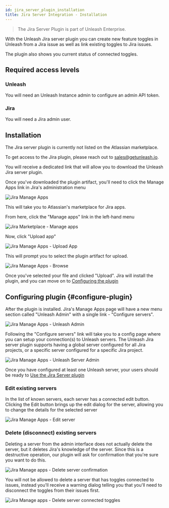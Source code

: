 ```yaml
---
id: jira_server_plugin_installation
title: Jira Server Integration - Installation
---
```


> The Jira Server Plugin is part of Unleash Enterprise.

With the Unleash Jira server plugin you can create new feature toggles in Unleash from a Jira issue as well as link
existing toggles to Jira issues.

The plugin also shows you current status of connected toggles.

## Required access levels

### Unleash

You will need an Unleash Instance admin to configure an admin API token.

### Jira

You will need a Jira admin user.

## Installation

The Jira server plugin is currently not listed on the Atlassian marketplace.

To get access to the Jira plugin, please reach out to sales@getunleash.io.

You will receive a dedicated link that will allow you to download the Unleash Jira server plugin.

Once you've downloaded the plugin artifact, you'll need to click the Manage Apps link in Jira's administration menu

![Jira Manage Apps](/img/jira_server_manage_apps.png)

This will take you to Atlassian's marketplace for Jira apps.

From here, click the "Manage apps" link in the left-hand menu

![Jira Marketplace - Manage apps](/img/jira_marketplace_manage_apps.png)

Now, click "Upload app"

![Jira Manage Apps - Upload App](/img/jira_upload_app.png)

This will prompt you to select the plugin artifact for upload.

![Jira Manage Apps - Browse](/img/jira_upload_app_dialog.png)

Once you've selected your file and clicked "Upload". Jira will install the plugin, and you can move on
to [Configuring the plugin](#configure-plugin)

## Configuring plugin {#configure-plugin}

After the plugin is installed. Jira's Manage Apps page will have a new menu section called "Unleash Admin" with a single
link - "Configure servers".

![Jira Manage Apps - Unleash Admin](/img/jira_server_manage_unleash_admin.png)

Following the "Configure servers" link will take you to a config page where you can setup your connection(s) to Unleash
servers. The Unleash Jira server plugin supports having a global server configured for all Jira projects, or a specific
server configured for a specific Jira project.

![Jira Manage Apps - Unleash Server Admin](/img/jira_server_manage_servers.png)

Once you have configured at least one Unleash server, your users should be ready to [Use the Jira Server plugin](/integrations/jira_server_plugin_usage)

### Edit existing servers

In the list of known servers, each server has a connected edit button. Clicking the Edit button brings up the edit
dialog for the server, allowing you to change the details for the selected server

![Jira Manage Apps - Edit server](/img/jira_server_edit_server.png)


### Delete (disconnect) existing servers

Deleting a server from the admin interface does not actually delete the server, but it deletes Jira's knowledge of the
server. 
Since this is a destructive operation, our plugin will ask for confirmation that you're sure you want to do this.

![Jira Manage apps - Delete server confirmation](/img/jira_server_delete_server_confirmation.png)

You will not be allowed to delete a server that has toggles connected to issues, instead you'll receive a
warning dialog telling you that you'll need to disconnect the toggles from their issues first.

![Jira Manage apps - Delete server connected toggles](/img/jira_server_delete_connected_toggles.png)
